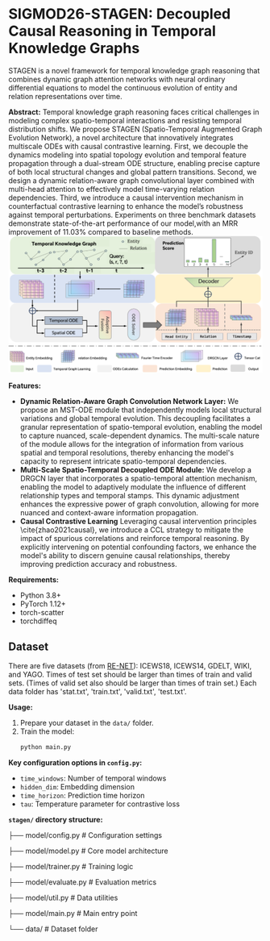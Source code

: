 # SIGMOD26-STAGEN: Decoupled Causal Reasoning in Temporal Knowledge Graphs

STAGEN is a novel framework for temporal knowledge graph reasoning that combines dynamic graph attention networks with neural ordinary differential equations to model the continuous evolution of entity and relation representations over time.

**Abstract:**
 Temporal knowledge graph reasoning faces critical challenges in modeling complex spatio-temporal interactions and resisting temporal distribution shifts. We propose STAGEN (Spatio-Temporal Augmented Graph Evolution Network), a novel architecture that innovatively integrates multiscale ODEs with causal contrastive learning. First, we decouple the dynamics modeling into spatial topology evolution and temporal feature propagation through a dual-stream ODE structure, enabling precise capture of both local structural changes and global pattern transitions. Second, we design a dynamic relation-aware graph convolutional layer combined with multi-head attention to effectively model time-varying relation dependencies. Third, we introduce a causal intervention mechanism in counterfactual contrastive learning to enhance the model’s robustness against temporal perturbations. Experiments on three benchmark datasets demonstrate state-of-the-art performance of our model,with an MRR improvement of 11.03% compared to baseline methods.
![image](ALL.png)

**Features:**

* **Dynamic Relation-Aware Graph Convolution Network Layer:** We propose an MST-ODE module that independently models local structural variations and global temporal evolution. This decoupling facilitates a granular representation of spatio-temporal evolution, enabling the model to capture nuanced, scale-dependent dynamics. The multi-scale nature of the module allows for the integration of information from various spatial and temporal resolutions, thereby enhancing the model's capacity to represent intricate spatio-temporal dependencies.
* **Multi-Scale Spatio-Temporal Decoupled ODE Module:** We develop a DRGCN layer that incorporates a spatio-temporal attention mechanism, enabling the model to adaptively modulate the influence of different relationship types and temporal stamps. This dynamic adjustment enhances the expressive power of graph convolution, allowing for more nuanced and context-aware information propagation.
* **Causal Contrastive Learning** Leveraging causal intervention principles \cite{zhao2021causal}, we introduce a CCL strategy to mitigate the impact of spurious correlations and reinforce temporal reasoning. By explicitly intervening on potential confounding factors, we enhance the model's ability to discern genuine causal relationships, thereby improving prediction accuracy and robustness.

**Requirements:**

* Python 3.8+
* PyTorch 1.12+
* torch-scatter
* torchdiffeq

## Dataset
There are five datasets (from [RE-NET](https://github.com/INK-USC/RE-Net)): ICEWS18, ICEWS14, GDELT, WIKI, and YAGO. Times of test set should be larger than times of train and valid sets. (Times of valid set also should be larger than times of train set.) Each data folder has 'stat.txt', 'train.txt', 'valid.txt', 'test.txt'.

**Usage:**

1.  Prepare your dataset in the `data/` folder.
2.  Train the model:
    ```bash
    python main.py
    ```

**Key configuration options in `config.py`:**

* `time_windows`: Number of temporal windows
* `hidden_dim`: Embedding dimension
* `time_horizon`: Prediction time horizon
* `tau`: Temperature parameter for contrastive loss

**`stagen/` directory structure:**

├── model/config.py       # Configuration settings

├── model/model.py        # Core model architecture

├── model/trainer.py      # Training logic

├── model/evaluate.py     # Evaluation metrics

├── model/util.py         # Data utilities

├── model/main.py         # Main entry point

└── data/           # Dataset folder

